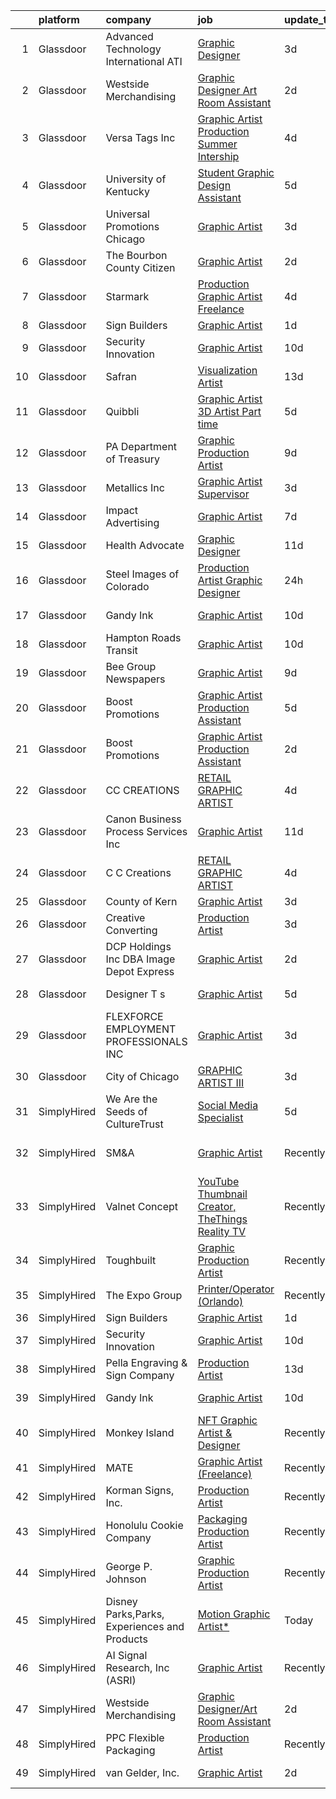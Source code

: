 

|    | platform    | company                                      | job                                                                                                                                                                                                                                                                                                                                                                                                                                                                                                                                                                                                                                                                                                                                                                                                                                                                                                                                                                                                                                                                                                 | update_time   | location                   |
|---:|:------------|:---------------------------------------------|:----------------------------------------------------------------------------------------------------------------------------------------------------------------------------------------------------------------------------------------------------------------------------------------------------------------------------------------------------------------------------------------------------------------------------------------------------------------------------------------------------------------------------------------------------------------------------------------------------------------------------------------------------------------------------------------------------------------------------------------------------------------------------------------------------------------------------------------------------------------------------------------------------------------------------------------------------------------------------------------------------------------------------------------------------------------------------------------------------|:--------------|:---------------------------|
|  1 | Glassdoor   | Advanced Technology International  ATI       | [Graphic Designer](https://www.glassdoor.com/partner/jobListing.htm?pos=118&ao=1136043&s=58&guid=00000180efb835229027e7e0ce4567ca&src=GD_JOB_AD&t=SR&vt=w&cs=1_864206f2&cb=1653289268837&jobListingId=1007876714652&jrtk=3-0-1g3nrgda5r0oh801-1g3nrgdah38q0000-bb58fcd3a4c483fa-)                                                                                                                                                                                                                                                                                                                                                                                                                                                                                                                                                                                                                                                                                                                                                                                                                   | 3d            | Remote                     |
|  2 | Glassdoor   | Westside Merchandising                       | [Graphic Designer Art Room Assistant](https://www.glassdoor.com/partner/jobListing.htm?pos=117&ao=1136043&s=58&guid=00000180efb835229027e7e0ce4567ca&src=GD_JOB_AD&t=SR&vt=w&ea=1&cs=1_d23f2899&cb=1653289268837&jobListingId=1007880367712&jrtk=3-0-1g3nrgda5r0oh801-1g3nrgdah38q0000-ec52784dc52897d2-)                                                                                                                                                                                                                                                                                                                                                                                                                                                                                                                                                                                                                                                                                                                                                                                           | 2d            | Remote                     |
|  3 | Glassdoor   | Versa Tags  Inc                              | [Graphic Artist  Production  Summer Intership](https://www.glassdoor.com/partner/jobListing.htm?pos=119&ao=1136043&s=58&guid=00000180efb835229027e7e0ce4567ca&src=GD_JOB_AD&t=SR&vt=w&cs=1_d83de81d&cb=1653289268837&jobListingId=1007874550631&jrtk=3-0-1g3nrgda5r0oh801-1g3nrgdah38q0000-7bf387a28d193728-)                                                                                                                                                                                                                                                                                                                                                                                                                                                                                                                                                                                                                                                                                                                                                                                       | 4d            | Cuba, MO                   |
|  4 | Glassdoor   | University of Kentucky                       | [Student  Graphic Design Assistant](https://www.glassdoor.com/partner/jobListing.htm?pos=115&ao=1136043&s=58&guid=00000180efb835229027e7e0ce4567ca&src=GD_JOB_AD&t=SR&vt=w&cs=1_8bc0e23e&cb=1653289268836&jobListingId=1007870557434&jrtk=3-0-1g3nrgda5r0oh801-1g3nrgdah38q0000-e7b69611e3fd1859-)                                                                                                                                                                                                                                                                                                                                                                                                                                                                                                                                                                                                                                                                                                                                                                                                  | 5d            | Lexington, KY              |
|  5 | Glassdoor   | Universal Promotions Chicago                 | [Graphic Artist](https://www.glassdoor.com/partner/jobListing.htm?pos=110&ao=1110586&s=58&guid=00000180efb835229027e7e0ce4567ca&src=GD_JOB_AD&t=SR&vt=w&ea=1&cs=1_a1116bd1&cb=1653289268836&jobListingId=1007876227072&cpc=9908D8D4413DBB8A&jrtk=3-0-1g3nrgda5r0oh801-1g3nrgdah38q0000-9e8196870c3e0305--6NYlbfkN0AlH8VquTnZgUd2Rb_1X_lfO5PJ1qfWsDb_6LagOEaX8W0ujzJcHdOEnB_-O5PAgQ_NgZHyC7Y3dv9jcZxraBm4D-wXkfu6f5Zx8kw8uXnIAVOo8U0kVg5QZarCa5_0XmC9k3UfPwHx7Ay5IZD_7s6JFBzFPApe6XqaF_RRYy44IlbvTrsNmfWk-dkZwMwtgmYIjUdh-exBsSus8ZjIS7SzoAn2MufPSK7CmmuhkCxYudWq474cEXHBFk6YqZkXH6jDhfmCYM9wVZLvtxMRePlT5zlf2uP4BqCH5EtqJ_2GXOvvyDNTQaQKg-snrMHjStLItRFpZ0uXn9RTfDdh8a77a8Zy5KvfqOnRnXH8HgiUQUJ0lYLMCqjUA_8nKCxzkChvbMRZPyvja39nk2os5AYQ60Mp5jPdfwLg98DmiUzS1t7FcXdwNHDkhpMTSNHa_yqQ43vSz9aBXqJBQ_YZ2zFbp1Sbqa2gApe2kDgdrlBUESYfNgqwNn8S)                                                                                                                                                                                                                                                           | 3d            | Chicago, IL                |
|  6 | Glassdoor   | The Bourbon County Citizen                   | [Graphic Artist](https://www.glassdoor.com/partner/jobListing.htm?pos=126&ao=1136043&s=58&guid=00000180efb835229027e7e0ce4567ca&src=GD_JOB_AD&t=SR&vt=w&ea=1&cs=1_18c9a5e1&cb=1653289268841&jobListingId=1007880096133&jrtk=3-0-1g3nrgda5r0oh801-1g3nrgdah38q0000-4adb007ce73ef437-)                                                                                                                                                                                                                                                                                                                                                                                                                                                                                                                                                                                                                                                                                                                                                                                                                | 2d            | Paris, KY                  |
|  7 | Glassdoor   | Starmark                                     | [Production Graphic Artist  Freelance ](https://www.glassdoor.com/partner/jobListing.htm?pos=120&ao=1136043&s=58&guid=00000180efb835229027e7e0ce4567ca&src=GD_JOB_AD&t=SR&vt=w&ea=1&cs=1_6617f96a&cb=1653289268837&jobListingId=1007874430646&jrtk=3-0-1g3nrgda5r0oh801-1g3nrgdah38q0000-36eca6eebdce18fb-)                                                                                                                                                                                                                                                                                                                                                                                                                                                                                                                                                                                                                                                                                                                                                                                         | 4d            | Fort Lauderdale, FL        |
|  8 | Glassdoor   | Sign Builders                                | [Graphic Artist](https://www.glassdoor.com/partner/jobListing.htm?pos=121&ao=1136043&s=58&guid=00000180efb835229027e7e0ce4567ca&src=GD_JOB_AD&t=SR&vt=w&ea=1&cs=1_a48cf8c0&cb=1653289268837&jobListingId=1007881343845&jrtk=3-0-1g3nrgda5r0oh801-1g3nrgdah38q0000-04aa95b79e705fec-)                                                                                                                                                                                                                                                                                                                                                                                                                                                                                                                                                                                                                                                                                                                                                                                                                | 1d            | Honolulu, HI               |
|  9 | Glassdoor   | Security Innovation                          | [Graphic Artist](https://www.glassdoor.com/partner/jobListing.htm?pos=113&ao=1136043&s=58&guid=00000180efb835229027e7e0ce4567ca&src=GD_JOB_AD&t=SR&vt=w&ea=1&cs=1_a80edcdb&cb=1653289268836&jobListingId=1007857231622&jrtk=3-0-1g3nrgda5r0oh801-1g3nrgdah38q0000-2d379b433a8316e6-)                                                                                                                                                                                                                                                                                                                                                                                                                                                                                                                                                                                                                                                                                                                                                                                                                | 10d           | Remote                     |
| 10 | Glassdoor   | Safran                                       | [Visualization Artist](https://www.glassdoor.com/partner/jobListing.htm?pos=130&ao=1136043&s=58&guid=00000180efb835229027e7e0ce4567ca&src=GD_JOB_AD&t=SR&vt=w&cs=1_6e7d68de&cb=1653289268841&jobListingId=1007847130738&jrtk=3-0-1g3nrgda5r0oh801-1g3nrgdah38q0000-d52742a7ae8175cc-)                                                                                                                                                                                                                                                                                                                                                                                                                                                                                                                                                                                                                                                                                                                                                                                                               | 13d           | Bothell, WA                |
| 11 | Glassdoor   | Quibbli                                      | [Graphic Artist   3D Artist  Part time ](https://www.glassdoor.com/partner/jobListing.htm?pos=128&ao=1136043&s=58&guid=00000180efb835229027e7e0ce4567ca&src=GD_JOB_AD&t=SR&vt=w&ea=1&cs=1_11a46691&cb=1653289268841&jobListingId=1007869128480&jrtk=3-0-1g3nrgda5r0oh801-1g3nrgdah38q0000-c7b8fea4483c4138-)                                                                                                                                                                                                                                                                                                                                                                                                                                                                                                                                                                                                                                                                                                                                                                                        | 5d            | Sudbury, MA                |
| 12 | Glassdoor   | PA Department of Treasury                    | [Graphic Production Artist](https://www.glassdoor.com/partner/jobListing.htm?pos=105&ao=1110586&s=58&guid=00000180efb835229027e7e0ce4567ca&src=GD_JOB_AD&t=SR&vt=w&ea=1&cs=1_d2d7c3ba&cb=1653289268836&jobListingId=1007861835366&cpc=56C4EA4A1A191A49&jrtk=3-0-1g3nrgda5r0oh801-1g3nrgdah38q0000-d1e86d3640b29cbb--6NYlbfkN0Bhl-FdKKiMAjH1L6cZ6qJWSAe0Tf1J8XERlKcs7NjnmiZvyAlBgE8BtwYDgFO6M0TbK7deMqshs6in4yCjSkwr116EpvKkxiUTLohjUcof7fosk-gKJKbkkGVI5I-yur734tK0tXLpK2HBHVXPpE-edNQBgpn0sNwAaXZrOUxvySCoXniiBQlRjITCeVKegDBYnhzZ0wMJQQTonHVOaWPvNd5n8k9r_iy3IpCt9hIZuR4YcgIx1jbm1_1xI-fSzfZrHJCGN7QOU7QONJjZPRsaEyopOGMVsG4Ixg0GbREWrgbpQCvLyPRlLIZJRwyBP8qweEk_U6wvdC-3dAm6LV3S4YlAq8jMQ_GVEWiRg8LF2Z-981QLEfLa4vRfY_E9Boi6xlMXaw48xh2jBmq1jR3wx59N092Z4hITPEcYjzCgmuGu2axSZAL-WQRPDvNeRDl8aJmwXj9bNq93plT84a905IPCs-DyV2hYn2z8JIIK7BQjRchq5GhrgFIJ5XspDP3iBMd36Sup4w%3D%3D)                                                                                                                                                                                                                    | 9d            | Harrisburg, PA             |
| 13 | Glassdoor   | Metallics  Inc                               | [Graphic Artist Supervisor](https://www.glassdoor.com/partner/jobListing.htm?pos=129&ao=1136043&s=58&guid=00000180efb835229027e7e0ce4567ca&src=GD_JOB_AD&t=SR&vt=w&ea=1&cs=1_3c12f1fe&cb=1653289268841&jobListingId=1007876134327&jrtk=3-0-1g3nrgda5r0oh801-1g3nrgdah38q0000-9ffed69a5afa5afb-)                                                                                                                                                                                                                                                                                                                                                                                                                                                                                                                                                                                                                                                                                                                                                                                                     | 3d            | Onalaska, WI               |
| 14 | Glassdoor   | Impact Advertising                           | [Graphic Artist](https://www.glassdoor.com/partner/jobListing.htm?pos=101&ao=1110586&s=58&guid=00000180efb835229027e7e0ce4567ca&src=GD_JOB_AD&t=SR&vt=w&ea=1&cs=1_714a20a9&cb=1653289268835&jobListingId=1007863675097&cpc=2DCD12B8022A14CE&jrtk=3-0-1g3nrgda5r0oh801-1g3nrgdah38q0000-f47c0316162129b2--6NYlbfkN0D0ZqxdZg2TwcIemQ4yr89eGinLCR7bn2QHXosobzuZIISjxMRKT4E3KVCy3TYIDRrCO9WBEjSyGYDRiRlfmjt3ia_xos4G1AMGJRhM8oNl-wzuU-1k2fCydcGl4-u_M6_CL9hkfMjOve_8wjuYQNS_OjqRxh7hOTcuzk1D-aaB-51ajlk5HiYz_NvwQKRE2FEuBrq5Cw1D23rwHNQ_L_3jeees48tta3iluLxXXO-3JO1Ca7C_pOIHPWOhr7CA32EFdOoF5oqFYF2ksRNR0hc4OrxnTiAeuh5J59jPc7YWAeUxVXlzIr633aTikRwNgprLVnm-rUu4uv7RftRrmFafSHYPGuctWZXoF_2mcl5MQw41YYpsR7PgzHmMgXPdUE07JCF2dcYzL3bGQD_mYNwP2HXdeNo31ofH9pNGwQSZAw422eE0mbr4ZRUv8304tOMJSz0uS1pB2diofeu1tvXFJ6LUFR1miQsRuKvoU1xf2bEgOwU0FkiSIJnun_hpUFo%3D)                                                                                                                                                                                                                                             | 7d            | Alexandria, LA             |
| 15 | Glassdoor   | Health Advocate                              | [Graphic Designer](https://www.glassdoor.com/partner/jobListing.htm?pos=124&ao=1136043&s=58&guid=00000180efb835229027e7e0ce4567ca&src=GD_JOB_AD&t=SR&vt=w&cs=1_62ab0ff8&cb=1653289268840&jobListingId=1007854635472&jrtk=3-0-1g3nrgda5r0oh801-1g3nrgdah38q0000-8bfef454a61d34a0-)                                                                                                                                                                                                                                                                                                                                                                                                                                                                                                                                                                                                                                                                                                                                                                                                                   | 11d           | Remote                     |
| 16 | Glassdoor   | Steel Images of Colorado                     | [Production Artist Graphic Designer](https://www.glassdoor.com/partner/jobListing.htm?pos=102&ao=1110586&s=58&guid=00000180efb835229027e7e0ce4567ca&src=GD_JOB_AD&t=SR&vt=w&ea=1&cs=1_6dcba895&cb=1653289268835&jobListingId=1007883179405&cpc=9B9B026AC90BB95E&jrtk=3-0-1g3nrgda5r0oh801-1g3nrgdah38q0000-889821f0f6fdc2a0--6NYlbfkN0BdDHiSlq2TKVYTvK036ioTcRDjelCKzvFOpLFiF--0iclsk7W_aEApkVSl-ONEe6zfpXvZ7XAH_ZXYaVkV_snGUQZCDe2qiZUrgKsMAUYit8qT7zsGJVh_BU38TYeqQDKiGkd_tivKxk_Qy7TQ_QbzWMv1nvHtcO4DvN3garE4O1G_VIEGvyizY18jT2xJiDp-o26nEofCrAwM2KBp2VzIh34aIWJQq4M7udD__wVE0aw9aFj-rkCFzsPI32GNT5OgHcwvi3rY3IHyx52O4JgJCXeUlJHSUR5l0CECTrUE77gsnQQuEIQbKcfALWpqZlDFYy9jFfqLJKMGkG_kbQdGgWG2_MVQBcH1-EvRWBy6MgzNH4mmRi0CDMKBuxiPQ4_frLkULSWFgsThKP_MGGBHDrHxODViLNqnWYyDgm3HvmUzW5mELd_Mamw_AZv6r0FP6z-CTQ9QjAlIcn9H-Dfp43v-xpetYva_B7VDwU416a4vxqfRmP2qRpja7dSmaW0enIdMXQmxyg%3D%3D)                                                                                                                                                                                                           | 24h           | Centennial, CO             |
| 17 | Glassdoor   | Gandy Ink                                    | [Graphic Artist](https://www.glassdoor.com/partner/jobListing.htm?pos=114&ao=1136043&s=58&guid=00000180efb835229027e7e0ce4567ca&src=GD_JOB_AD&t=SR&vt=w&ea=1&cs=1_ef6d605b&cb=1653289268836&jobListingId=1007857696218&jrtk=3-0-1g3nrgda5r0oh801-1g3nrgdah38q0000-1298025b0515facc-)                                                                                                                                                                                                                                                                                                                                                                                                                                                                                                                                                                                                                                                                                                                                                                                                                | 10d           | San Angelo, TX             |
| 18 | Glassdoor   | Hampton Roads Transit                        | [Graphic Artist](https://www.glassdoor.com/partner/jobListing.htm?pos=116&ao=1136043&s=58&guid=00000180efb835229027e7e0ce4567ca&src=GD_JOB_AD&t=SR&vt=w&cs=1_3cae1c49&cb=1653289268836&jobListingId=1007857495015&jrtk=3-0-1g3nrgda5r0oh801-1g3nrgdah38q0000-b6154941d78d495f-)                                                                                                                                                                                                                                                                                                                                                                                                                                                                                                                                                                                                                                                                                                                                                                                                                     | 10d           | Norfolk, VA                |
| 19 | Glassdoor   | Bee Group Newspapers                         | [Graphic Artist](https://www.glassdoor.com/partner/jobListing.htm?pos=125&ao=1136043&s=58&guid=00000180efb835229027e7e0ce4567ca&src=GD_JOB_AD&t=SR&vt=w&cs=1_4379ecc3&cb=1653289268841&jobListingId=1007862110715&jrtk=3-0-1g3nrgda5r0oh801-1g3nrgdah38q0000-61d5885d862203fc-)                                                                                                                                                                                                                                                                                                                                                                                                                                                                                                                                                                                                                                                                                                                                                                                                                     | 9d            | Williamsville, NY          |
| 20 | Glassdoor   | Boost Promotions                             | [Graphic Artist Production Assistant](https://www.glassdoor.com/partner/jobListing.htm?pos=103&ao=1110586&s=58&guid=00000180efb835229027e7e0ce4567ca&src=GD_JOB_AD&t=SR&vt=w&ea=1&cs=1_a90ae26f&cb=1653289268835&jobListingId=1007870170761&cpc=F5D43257E3E73E36&jrtk=3-0-1g3nrgda5r0oh801-1g3nrgdah38q0000-a8ffd481c890fe90--6NYlbfkN0A4hgeKHdLyHgzaskNEvl2xXMVaueUT71iJOYpLYISQUI4874FyV4y-dPiVPHMeFVMMgCuVglrT3U-bgOMuQhEtNsKqXqPWCBGjo-4dvcWsIUydAOF8uftwR--NxsbPwQPzy37PPDmiqLEsHChCf_xqEElTb1fADGiGcPmZcsspKpblfpdDLRzkHBTwy-FP6uqho4S1sHt6GwrQlFBQ_t5nwZx9iR58wbuFtlgO_FugKIcvp7VtCylD1kPj7lnZG5e8-U250jZ5M0b2BcoTmsFlcD4aWmDLTWAuoorLYAcM2e_z0Y3chYbYwwEFGO4Nm6P4jztkb8YMYALuqnt6dPkqFncGy_jl4QFhgkjIa8RzAYvcws30qm4xT38z7vPVxrdDHawbMjV7GQisZyxcSdxnEe3ntKQG2y-NnCj7rx-x0Y55P9EbFdk4TYbVcFfk404DlWfOAtZIo0b-N8mZPIzSUEPXarCeywFcPeL61NNYv-tfgSGA0s88dxqgLNopoWuPDhlc2NyZDtqJmzD-oS91)                                                                                                                                                                                                      | 5d            | American Fork, UT          |
| 21 | Glassdoor   | Boost Promotions                             | [Graphic Artist Production Assistant](https://www.glassdoor.com/partner/jobListing.htm?pos=107&ao=1110586&s=58&guid=00000180efb835229027e7e0ce4567ca&src=GD_JOB_AD&t=SR&vt=w&ea=1&cs=1_07ca04cb&cb=1653289268836&jobListingId=1007880244744&cpc=444700D72F2ECBCE&jrtk=3-0-1g3nrgda5r0oh801-1g3nrgdah38q0000-429e9bcb2594cb11--6NYlbfkN0BK9GXDcakwdiqmeo8o-2GvkYnmPkq7xevAHdeF_847qlv52V46Uj_2Svy6UYQRSJQUlTJqCcHwI5ziJZGk34KYwHStK4q4fR-jCX_c58MSt0krK58Fd3kTw-NMT3W-m_ttuHQR87YsgYJVbmRIrV0fpA9Oo3M1D0PR_eewGwnav0po7TWJv7kIWyM7G3NH__WSENwqGhbEIPRx5A9-OtakiRlBFZIr2YOeiVOnoIpmhUZMgxW2w6HwzEAkCIfpSbLFhXogX0ArAN2Oi703klCcUkDFIIQDu172uZTFFCsxYN7GNPtKqShyL0l9uGyigT0nAWRvnpAvAySWJtLH025WLzpuOVhkj0gkqohnfrJnFl_pqSeq5RAwh7HCso-OSg_FR-m_mpW7YjwyaNKMPrrwF7uaFvvQ2a-IiW7xrY4THpp8gsQYkIVd8gH9QAuvaG6frCdJEiRBQjt-ZyOG43hfeQavFRNlP8s1WSr398SgQQ%3D%3D)                                                                                                                                                                                                                                          | 2d            | American Fork, UT          |
| 22 | Glassdoor   | CC CREATIONS                                 | [RETAIL GRAPHIC ARTIST](https://www.glassdoor.com/partner/jobListing.htm?pos=127&ao=1136043&s=58&guid=00000180efb835229027e7e0ce4567ca&src=GD_JOB_AD&t=SR&vt=w&cs=1_0bab1a3e&cb=1653289268841&jobListingId=1007873426583&jrtk=3-0-1g3nrgda5r0oh801-1g3nrgdah38q0000-4b264f5934c8cbd8-)                                                                                                                                                                                                                                                                                                                                                                                                                                                                                                                                                                                                                                                                                                                                                                                                              | 4d            | College Station, TX        |
| 23 | Glassdoor   | Canon Business Process Services  Inc         | [Graphic Artist](https://www.glassdoor.com/partner/jobListing.htm?pos=112&ao=1136043&s=58&guid=00000180efb835229027e7e0ce4567ca&src=GD_JOB_AD&t=SR&vt=w&cs=1_afd81973&cb=1653289268836&jobListingId=1007853557129&jrtk=3-0-1g3nrgda5r0oh801-1g3nrgdah38q0000-e6d801d335a16192-)                                                                                                                                                                                                                                                                                                                                                                                                                                                                                                                                                                                                                                                                                                                                                                                                                     | 11d           | Los Angeles, CA            |
| 24 | Glassdoor   | C C Creations                                | [RETAIL GRAPHIC ARTIST](https://www.glassdoor.com/partner/jobListing.htm?pos=111&ao=1136043&s=58&guid=00000180efb835229027e7e0ce4567ca&src=GD_JOB_AD&t=SR&vt=w&cs=1_a8ad007b&cb=1653289268836&jobListingId=1007873484836&jrtk=3-0-1g3nrgda5r0oh801-1g3nrgdah38q0000-b9f2761a07e869a7-)                                                                                                                                                                                                                                                                                                                                                                                                                                                                                                                                                                                                                                                                                                                                                                                                              | 4d            | College Station, TX        |
| 25 | Glassdoor   | County of Kern                               | [Graphic Artist](https://www.glassdoor.com/partner/jobListing.htm?pos=122&ao=1136043&s=58&guid=00000180efb835229027e7e0ce4567ca&src=GD_JOB_AD&t=SR&vt=w&cs=1_5728da5e&cb=1653289268837&jobListingId=1007877189141&jrtk=3-0-1g3nrgda5r0oh801-1g3nrgdah38q0000-b03db275787c5ca5-)                                                                                                                                                                                                                                                                                                                                                                                                                                                                                                                                                                                                                                                                                                                                                                                                                     | 3d            | California                 |
| 26 | Glassdoor   | Creative Converting                          | [Production Artist](https://www.glassdoor.com/partner/jobListing.htm?pos=104&ao=1110586&s=58&guid=00000180efb835229027e7e0ce4567ca&src=GD_JOB_AD&t=SR&vt=w&cs=1_deb97f97&cb=1653289268835&jobListingId=1007877283558&cpc=E7268B2FBC00329E&jrtk=3-0-1g3nrgda5r0oh801-1g3nrgdah38q0000-e82f98414d05b7fe--6NYlbfkN0CnxyT0-PxQI0sGulWiHUNZ75vtMf0-PSV2BWxkky-cJPYTSSnoZZ3fqeor0zA3ng-XvYJ_PEZ8yeTIejgBbqdJl1hRf8R-F8hOCukkRNvZEhfFug2o9vjIP0rc2Lca5CNCWMOp0nvM1J--P3yLEFZBoov7m1wW9SyZKAlRg-FkXvk2Uf5LghLdqiod3xQBdhfWk5L18Z8uAQXre4m1MiBQdmQqbMoeBf_FWG-74jhh8_cs8SQ5hpQ_B8oggUcSt1jtyGpFnXpC00ICTSppA08ulkpLKYamLS-xBPf4Hs599Dr_AI-PlT4bXI21Q6xAcJcgiQa6ULd9RhUjxQ5OnpKAMaNOqhbKA3B8jdBSPWU6yvfvRMlXU0-Rhf0JqFlNq7k5y4tHJundG26ZpJ90vrqZHBAEyiWf9EOQdrrAHoRs2aBlOs4MFLo5yPESh8n7sCahRLgKdXqfen6sQoDqVfJqUgKVjjskte_z0l6RQyi3KWSdYYQTT769aA1FVSKCGft4FWbHVbUHrsgna5o6Xsb-rK67t9YZIHrTQRDwLBCAO86vgkjK3so6-97d-Bkz9QN84glesAcs_yJF1Mo90fx_IKXU1N99QRDsJ0EhjDj6YQkJO2jNwL4_A7WG64GfbnuHJSu9eL1-Hb6CJCJw9lxEko5y2QhQubD6wo16cAyOeGlu35g1H9KSna19367NKN6kIfcAYURV3E53xO2zDSUL-SxT2IypkwpgDkEkgHk7dQ%3D%3D) | 3d            | Clintonville, WI           |
| 27 | Glassdoor   | DCP Holdings  Inc DBA Image Depot Express    | [Graphic Artist](https://www.glassdoor.com/partner/jobListing.htm?pos=106&ao=1110586&s=58&guid=00000180efb835229027e7e0ce4567ca&src=GD_JOB_AD&t=SR&vt=w&ea=1&cs=1_21cae44b&cb=1653289268836&jobListingId=1007880211552&cpc=149B3D5996025BBA&jrtk=3-0-1g3nrgda5r0oh801-1g3nrgdah38q0000-f4084da01f4964ff--6NYlbfkN0DtWQmn60bznArSC68GuwJ32_tMKv8v9wsaB8KSshhI6Z5QpXgJ_NBREmNJYUxTphIzsSYwGsSAVJwLdYns9GWHhmZeDqUFjHtnHf-ctWZ5Bz3RJl1LVpo-9tVduzXSg56Rxq7swnlfyDCJo2_yoZtulNuE_lH7oT3SI3qtuA43nR4g8F2zXXK4AFlFFeAmZug_hyTlYJfOZl0PxbFDDCclL4KqjE7onEMChtZDjyTTn9Ue1m1kZpxmti2YEUlzo-xeEfqIpkZ6QFdZNE801I3nKe0oooa_hCcafGHXTHUEDE2ZyCsmf3XZ_IN5nmSnA5h015k-egtsVtHwmfxN7N5D18tMJK7EIYuQDdhug16-qUn0l_8qfLa_2A9uasfMXpQuxDR2th4W84p8zQnn4IW_6bNq_KGCqFnd-QBimuvLnZN-mT7K1lELutsluswqJ6xAAHNCk0RZHYzoxnzFMmipsp1HaLSrz3pmiYLHMkubJ4R3syDR_gAex8UyxdSHJMg%3D)                                                                                                                                                                                                                                             | 2d            | Lakeland, FL               |
| 28 | Glassdoor   | Designer T s                                 | [Graphic Artist](https://www.glassdoor.com/partner/jobListing.htm?pos=108&ao=1110586&s=58&guid=00000180efb835229027e7e0ce4567ca&src=GD_JOB_AD&t=SR&vt=w&ea=1&cs=1_7facdac3&cb=1653289268836&jobListingId=1007869601271&cpc=A65DF3A704A48F9B&jrtk=3-0-1g3nrgda5r0oh801-1g3nrgdah38q0000-4af12a19ddf0d670--6NYlbfkN0Csjkwr7gi9fRGm_Wu-y1B9AlsvaLfUllebwdT_Gwr_OOxeS6_UCt-ksR45eGnNE0Kp_BQlPmyFDbP7Cc9c4qn3l3RkgYwam5KEaD85jMhaWgpJlNjsgqLGrmQ8tsjVCiNVyE7pl3YYa7-2UOD35tbiBU6C0uecX_5YsJTf0vMjzyEzAj-WdHxHoGhZxdFMBreZCz6n4sBWEXHlZKIpZ6VIbLXSRkwKctTWAxw7UkGw1Lg-atpHN_yQOZHRX2WvneGJr-355j9eGHsdLl7uSKew4hABdLRcrmnS-COiTpkbHp1GZjte2BPVRAdxY5vqakKnGT6ylayvew3o2KhfSOFtJUTwLJ09nb6MSwpEi_XdOfVpL0sABeyoQBm6rFbtmI5Dqrn-D4OA9jgh--gjzgGDw_OmWKWqEQhH3_j_EcDIfPrddhtFaTmLVUVH3p9w0UY9ej4SMImuqnB1LlTLrgxEUy5I_U_f2DvIF0pvpf14Qy_37-pju63z)                                                                                                                                                                                                                                                           | 5d            | Brooklawn, NJ              |
| 29 | Glassdoor   | FLEXFORCE EMPLOYMENT PROFESSIONALS  INC      | [Graphic Artist](https://www.glassdoor.com/partner/jobListing.htm?pos=109&ao=1110586&s=58&guid=00000180efb835229027e7e0ce4567ca&src=GD_JOB_AD&t=SR&vt=w&ea=1&cs=1_6a2bb048&cb=1653289268836&jobListingId=1007876259032&cpc=FD1C1DA32C38CFA7&jrtk=3-0-1g3nrgda5r0oh801-1g3nrgdah38q0000-0b1127b61707902a--6NYlbfkN0D31R93Nbc4yRkjwHy8vruZTtf05DtN1obeL-quVD6ja3YSYdIhe8iIebWe-iLWSwBCKZScjueq9nHHa1bMYNvbo_x-gecCyYUSwfamZOrPC2LVAOFcM9yEQUs2mS6bUWBXlTdmV_4I0b1XqJrb0tGsi4a5YH1lguiHsGHQR8sCyxGvpdUxW5oBj4B0pnb_wcpVbpZd5wpxkvWemCmlet4ITygYJakOjw8095jsjxTc5GuWuuoSpVgroLW4PWtQmupJWIM1GujiY3_c-vrTRTaVDEIJvWnO3sLGx6rwNlozaUwWd3kdztLi8GdybCXqnphIfsg7jS9Ok9nZgkxC5ntm0MNSLav2QsLu7aS_8O7yUnYxl7cRHpdI8TMi_2YQ5JHZ7mhZc4sHb6iy8wR5SBEMcxPSLDeTwbZBa17JDTF4ZkdZTRfo5irbCESelIxZQVreb4kGf1pEJMZvIHCO2gZY6Ol7LRTXoLzYqtTlyvKob466yYQewUU7vcXAvhPhpNuISEgzHSM_SQ%3D%3D)                                                                                                                                                                                                                               | 3d            | Lafayette, LA              |
| 30 | Glassdoor   | City of Chicago                              | [GRAPHIC ARTIST III](https://www.glassdoor.com/partner/jobListing.htm?pos=123&ao=1136043&s=58&guid=00000180efb835229027e7e0ce4567ca&src=GD_JOB_AD&t=SR&vt=w&cs=1_8b75c7c4&cb=1653289268840&jobListingId=1007876891240&jrtk=3-0-1g3nrgda5r0oh801-1g3nrgdah38q0000-c9ec333f38d492c2-)                                                                                                                                                                                                                                                                                                                                                                                                                                                                                                                                                                                                                                                                                                                                                                                                                 | 3d            | Chicago, IL                |
| 31 | SimplyHired | We Are the Seeds of CultureTrust             | [Social Media Specialist](https://www.simplyhired.com/job/eBzmXEwT2gy3twihBAvq6ekU0toazLCFFK6rU3zEK2cyoxooi2WdaA?q=graphic+artist)                                                                                                                                                                                                                                                                                                                                                                                                                                                                                                                                                                                                                                                                                                                                                                                                                                                                                                                                                                  | 5d            | Remote                     |
| 32 | SimplyHired | SM&A                                         | [Graphic Artist](https://www.simplyhired.com/job/drsdry12tMjQVs2SfFbBT8B0bDh2C5WD0NA8-ZKI5zI8nc43F8P5Kg?q=graphic+artist)                                                                                                                                                                                                                                                                                                                                                                                                                                                                                                                                                                                                                                                                                                                                                                                                                                                                                                                                                                           | Recently      | San Diego, CA +4 locations |
| 33 | SimplyHired | Valnet Concept                               | [YouTube Thumbnail Creator, TheThings Reality TV](https://www.simplyhired.com/job/G8nIk8dZMEz4j_u9ODp_O6UWYIEC1-p3bm59yFAKew_EVE2frWXbfg?q=graphic+artist)                                                                                                                                                                                                                                                                                                                                                                                                                                                                                                                                                                                                                                                                                                                                                                                                                                                                                                                                          | Recently      | Remote                     |
| 34 | SimplyHired | Toughbuilt                                   | [Graphic Production Artist](https://www.simplyhired.com/job/UuxZoPBLnzsilDDArt4sYfShuWAGu2kcpeLEYXljVvqzJtULAdZq3w?q=graphic+artist)                                                                                                                                                                                                                                                                                                                                                                                                                                                                                                                                                                                                                                                                                                                                                                                                                                                                                                                                                                | Recently      | Irvine, CA +1 location     |
| 35 | SimplyHired | The Expo Group                               | [Printer/Operator (Orlando)](https://www.simplyhired.com/job/5K2Q3pPk4BbYFSXiO-T9Mhby55yqZgDfl9A0FNoAEeeNhHO2fGxNmg?q=graphic+artist)                                                                                                                                                                                                                                                                                                                                                                                                                                                                                                                                                                                                                                                                                                                                                                                                                                                                                                                                                               | Recently      | Orlando, FL                |
| 36 | SimplyHired | Sign Builders                                | [Graphic Artist](https://www.simplyhired.com/job/-6V2OZ4Epps0z0dNAuuGBpidI3-HajoFpoLKa0GyU4YaJJrJ9lv7uw?q=graphic+artist)                                                                                                                                                                                                                                                                                                                                                                                                                                                                                                                                                                                                                                                                                                                                                                                                                                                                                                                                                                           | 1d            | Honolulu, HI               |
| 37 | SimplyHired | Security Innovation                          | [Graphic Artist](https://www.simplyhired.com/job/r5yo68hvP7wdWD4YhpG4Nw9pHqHAktw8opqBvUTiCWSEA7DipR_3QQ?q=graphic+artist)                                                                                                                                                                                                                                                                                                                                                                                                                                                                                                                                                                                                                                                                                                                                                                                                                                                                                                                                                                           | 10d           | Remote                     |
| 38 | SimplyHired | Pella Engraving & Sign Company               | [Production Artist](https://www.simplyhired.com/job/2Vnbef4cCa3NPpiwV4TjKcMGpRKL5cXLtbgm_oT8I-f6X9i6xIbWng?q=graphic+artist)                                                                                                                                                                                                                                                                                                                                                                                                                                                                                                                                                                                                                                                                                                                                                                                                                                                                                                                                                                        | 13d           | Pella, IA                  |
| 39 | SimplyHired | Gandy Ink                                    | [Graphic Artist](https://www.simplyhired.com/job/Xcpr9d9OIL20AN8JrTo6HaGp4zFdOmN7y1keqfAGCnwbeommoqAHJQ?q=graphic+artist)                                                                                                                                                                                                                                                                                                                                                                                                                                                                                                                                                                                                                                                                                                                                                                                                                                                                                                                                                                           | 10d           | San Angelo, TX             |
| 40 | SimplyHired | Monkey Island                                | [NFT Graphic Artist & Designer](https://www.simplyhired.com/job/UFv45mfZorgx-LUNSrygZSzT_RhfI1PTYoHEZHDvmE-LIC8G8uxzzw?q=graphic+artist)                                                                                                                                                                                                                                                                                                                                                                                                                                                                                                                                                                                                                                                                                                                                                                                                                                                                                                                                                            | Recently      | Remote                     |
| 41 | SimplyHired | MATE                                         | [Graphic Artist (Freelance)](https://www.simplyhired.com/job/0DJnr7H5QPjP6G292Zv43b_Hvi4yNpIFWqN_YMlrhz_btdjNhXFehQ?q=graphic+artist)                                                                                                                                                                                                                                                                                                                                                                                                                                                                                                                                                                                                                                                                                                                                                                                                                                                                                                                                                               | Recently      | Los Angeles, CA            |
| 42 | SimplyHired | Korman Signs, Inc.                           | [Production Artist](https://www.simplyhired.com/job/cisfBty1fsmWfoo_m7K9jMu-pr4jnW8WPeM7i_kT6TxY10H2PqAHaw?q=graphic+artist)                                                                                                                                                                                                                                                                                                                                                                                                                                                                                                                                                                                                                                                                                                                                                                                                                                                                                                                                                                        | Recently      | Henrico County, VA         |
| 43 | SimplyHired | Honolulu Cookie Company                      | [Packaging Production Artist](https://www.simplyhired.com/job/5T9qCm6lRBernRcjF0DWEHAs5FuZSnd3_8IMiaCJUQYv8mfHqq0L9Q?q=graphic+artist)                                                                                                                                                                                                                                                                                                                                                                                                                                                                                                                                                                                                                                                                                                                                                                                                                                                                                                                                                              | Recently      | Honolulu, HI               |
| 44 | SimplyHired | George P. Johnson                            | [Graphic Production Artist](https://www.simplyhired.com/job/UTgjSYwAZC6G2SmY6e3iF48cscbMlR0Wi1oSPidg1lOrTI8MjFw5_w?q=graphic+artist)                                                                                                                                                                                                                                                                                                                                                                                                                                                                                                                                                                                                                                                                                                                                                                                                                                                                                                                                                                | Recently      | Smyrna, TN                 |
| 45 | SimplyHired | Disney Parks,Parks, Experiences and Products | [Motion Graphic Artist*](https://www.simplyhired.com/job/WjD4LB8Ylh9GSOmniebYfngfzGV7xrgGSH_UD_AGczHHqVu6Ig2j6A?q=graphic+artist)                                                                                                                                                                                                                                                                                                                                                                                                                                                                                                                                                                                                                                                                                                                                                                                                                                                                                                                                                                   | Today         | Doswell, VA                |
| 46 | SimplyHired | AI Signal Research, Inc (ASRI)               | [Graphic Artist](https://www.simplyhired.com/job/J5Winou99vtasD6QK2yMRWOFM2iJriIJLFmQNf9-aheJx6jGm-vgFA?q=graphic+artist)                                                                                                                                                                                                                                                                                                                                                                                                                                                                                                                                                                                                                                                                                                                                                                                                                                                                                                                                                                           | Recently      | Dahlgren, VA               |
| 47 | SimplyHired | Westside Merchandising                       | [Graphic Designer/Art Room Assistant](https://www.simplyhired.com/job/nPmTBZ5UTRulI4DrjuCMKCXwlW7mvZd5_k7zCf8iZnX3ptraQarbnQ?q=graphic+artist)                                                                                                                                                                                                                                                                                                                                                                                                                                                                                                                                                                                                                                                                                                                                                                                                                                                                                                                                                      | 2d            | Remote                     |
| 48 | SimplyHired | PPC Flexible Packaging                       | [Production Artist](https://www.simplyhired.com/job/_85M0e97ZLEJKjToP-bFBgLkZ93dGJoouWPjKQKvsvgTmwRiwmKRaA?q=graphic+artist)                                                                                                                                                                                                                                                                                                                                                                                                                                                                                                                                                                                                                                                                                                                                                                                                                                                                                                                                                                        | Recently      | Mission, KS                |
| 49 | SimplyHired | van Gelder, Inc.                             | [Graphic Artist](https://www.simplyhired.com/job/OS34NQ4uU9HOCADfPIZ_CL3wZPgLElP1ZeKSxKFfZntyhB5MWQ62RA?q=graphic+artist)                                                                                                                                                                                                                                                                                                                                                                                                                                                                                                                                                                                                                                                                                                                                                                                                                                                                                                                                                                           | 2d            | Adairsville, GA            |